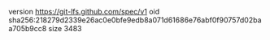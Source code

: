version https://git-lfs.github.com/spec/v1
oid sha256:218279d2339e26ac0e0bfe9edb8a071d61686e76abf0f90757d02baa705b9cc8
size 3483
